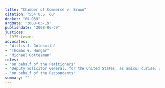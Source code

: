 ```yaml
---
title: "Chamber of Commerce v. Brown"
citation: "554 U.S. 60"
docket: "06-939"
argdate: "2008-03-19"
publishdate: "2008-06-19"
justices:
- 1975stevens
advocates:
- "Willis J. Goldsmith"
- "Thomas G. Hungar"
- "Michael Gottesman"
roles:
- "on behalf of the Petitioners"
- "Deputy Solicitor General, for the United States, as amicus curiae, supporting the Petitioners"
- "on behalf of the Respondents"
summary: ""
---
```


